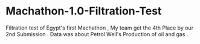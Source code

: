 # Machathon-1.0-Filtration-Test
Filtration test of Egypt's first Machathon , My team get the 4th Place by our 2nd Submission . 
Data was about Petrol Well's Production of oil and gas . 
